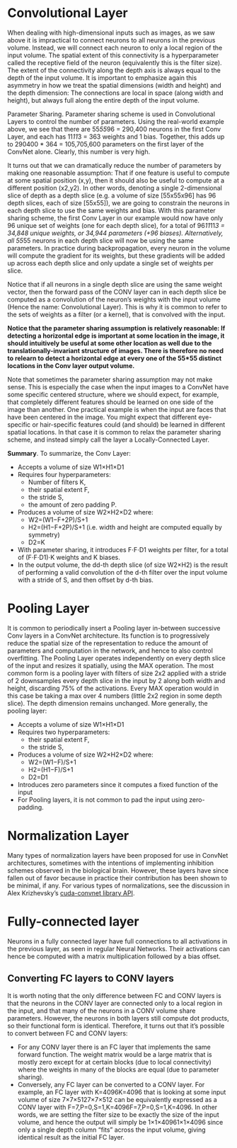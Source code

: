 # Convolutional Layer
When dealing with high-dimensional inputs such as images, as we saw above it is impractical to connect neurons to all neurons in the previous volume. Instead, we will connect each neuron to only a local region of the input volume. The spatial extent of this connectivity is a hyperparameter called the receptive field of the neuron (equivalently this is the filter size). The extent of the connectivity along the depth axis is always equal to the depth of the input volume. It is important to emphasize again this asymmetry in how we treat the spatial dimensions (width and height) and the depth dimension: The connections are local in space (along width and height), but always full along the entire depth of the input volume.

Parameter Sharing. Parameter sharing scheme is used in Convolutional Layers to control the number of parameters. Using the real-world example above, we see that there are 55*55*96 = 290,400 neurons in the first Conv Layer, and each has 11*11*3 = 363 weights and 1 bias. Together, this adds up to 290400 * 364 = 105,705,600 parameters on the first layer of the ConvNet alone. Clearly, this number is very high.

It turns out that we can dramatically reduce the number of parameters by making one reasonable assumption: That if one feature is useful to compute at some spatial position (x,y), then it should also be useful to compute at a different position (x2,y2). In other words, denoting a single 2-dimensional slice of depth as a depth slice (e.g. a volume of size [55x55x96] has 96 depth slices, each of size [55x55]), we are going to constrain the neurons in each depth slice to use the same weights and bias. With this parameter sharing scheme, the first Conv Layer in our example would now have only 96 unique set of weights (one for each depth slice), for a total of 96*11*11*3 = 34,848 unique weights, or 34,944 parameters (+96 biases). Alternatively, all 55*55 neurons in each depth slice will now be using the same parameters. In practice during backpropagation, every neuron in the volume will compute the gradient for its weights, but these gradients will be added up across each depth slice and only update a single set of weights per slice.

Notice that if all neurons in a single depth slice are using the same weight vector, then the forward pass of the CONV layer can in each depth slice be computed as a convolution of the neuron’s weights with the input volume (Hence the name: Convolutional Layer). This is why it is common to refer to the sets of weights as a filter (or a kernel), that is convolved with the input.

**Notice that the parameter sharing assumption is relatively reasonable: If detecting a horizontal edge is important at some location in the image, it should intuitively be useful at some other location as well due to the translationally-invariant structure of images. There is therefore no need to relearn to detect a horizontal edge at every one of the 55*55 distinct locations in the Conv layer output volume.**

Note that sometimes the parameter sharing assumption may not make sense. This is especially the case when the input images to a ConvNet have some specific centered structure, where we should expect, for example, that completely different features should be learned on one side of the image than another. One practical example is when the input are faces that have been centered in the image. You might expect that different eye-specific or hair-specific features could (and should) be learned in different spatial locations. In that case it is common to relax the parameter sharing scheme, and instead simply call the layer a Locally-Connected Layer.

**Summary**. To summarize, the Conv Layer:

-   Accepts a volume of size  W1×H1×D1
-   Requires four hyperparameters:
    -   Number of filters  K,
    -   their spatial extent  F,
    -   the stride  S,
    -   the amount of zero padding  P.
-   Produces a volume of size  W2×H2×D2  where:
    -   W2=(W1−F+2P)/S+1
    -   H2=(H1−F+2P)/S+1  (i.e. width and height are computed equally by symmetry)
    -   D2=K
-   With parameter sharing, it introduces  F⋅F⋅D1  weights per filter, for a total of  (F⋅F⋅D1)⋅K  weights and  K  biases.
-   In the output volume, the  dd-th depth slice (of size  W2×H2) is the result of performing a valid convolution of the  d-th filter over the input volume with a stride of  S, and then offset by  d-th bias.

# Pooling Layer

It is common to periodically insert a Pooling layer in-between successive Conv layers in a ConvNet architecture. Its function is to progressively reduce the spatial size of the representation to reduce the amount of parameters and computation in the network, and hence to also control overfitting. The Pooling Layer operates independently on every depth slice of the input and resizes it spatially, using the MAX operation. The most common form is a pooling layer with filters of size 2x2 applied with a stride of 2 downsamples every depth slice in the input by 2 along both width and height, discarding 75% of the activations. Every MAX operation would in this case be taking a max over 4 numbers (little 2x2 region in some depth slice). The depth dimension remains unchanged. More generally, the pooling layer:

-   Accepts a volume of size  W1×H1×D1
-   Requires two hyperparameters:
    -   their spatial extent  F,
    -   the stride  S,
-   Produces a volume of size  W2×H2×D2 where:
    -   W2=(W1−F)/S+1
    -   H2=(H1−F)/S+1
    -   D2=D1
-   Introduces zero parameters since it computes a fixed function of the input
-   For Pooling layers, it is not common to pad the input using zero-padding.

# Normalization Layer

Many types of normalization layers have been proposed for use in ConvNet architectures, sometimes with the intentions of implementing inhibition schemes observed in the biological brain. However, these layers have since fallen out of favor because in practice their contribution has been shown to be minimal, if any. For various types of normalizations, see the discussion in Alex Krizhevsky’s  [cuda-convnet library API](http://code.google.com/p/cuda-convnet/wiki/LayerParams#Local_response_normalization_layer_(same_map)).

# Fully-connected layer

Neurons in a fully connected layer have full connections to all activations in the previous layer, as seen in regular Neural Networks. Their activations can hence be computed with a matrix multiplication followed by a bias offset.

## Converting FC layers to CONV layers

It is worth noting that the only difference between FC and CONV layers is that the neurons in the CONV layer are connected only to a local region in the input, and that many of the neurons in a CONV volume share parameters. However, the neurons in both layers still compute dot products, so their functional form is identical. Therefore, it turns out that it’s possible to convert between FC and CONV layers:

-   For any CONV layer there is an FC layer that implements the same forward function. The weight matrix would be a large matrix that is mostly zero except for at certain blocks (due to local connectivity) where the weights in many of the blocks are equal (due to parameter sharing).
-   Conversely, any FC layer can be converted to a CONV layer. For example, an FC layer with  K=4096K=4096  that is looking at some input volume of size  7×7×5127×7×512  can be equivalently expressed as a CONV layer with  F=7,P=0,S=1,K=4096F=7,P=0,S=1,K=4096. In other words, we are setting the filter size to be exactly the size of the input volume, and hence the output will simply be  1×1×40961×1×4096  since only a single depth column “fits” across the input volume, giving identical result as the initial FC layer.
<!--stackedit_data:
eyJoaXN0b3J5IjpbNjkyMTY5OTI1LDEzMDQ0NTM4MTMsMTQ0NT
E3Njc1NCw2MjIyODc0OTUsLTQzNjg4NzcxOSwtMTMxNzExMTIx
MiwtMzY4ODg0NzMyLC0xODUyODI4ODg1XX0=
-->